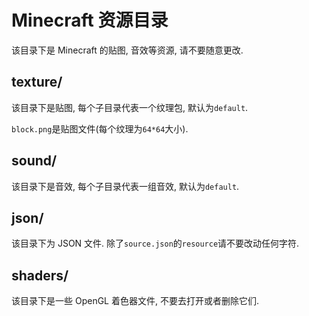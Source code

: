 # Minecraft 资源目录
该目录下是 Minecraft 的贴图, 音效等资源, 请不要随意更改.

## texture/
该目录下是贴图, 每个子目录代表一个纹理包, 默认为`default`.

`block.png`是贴图文件(每个纹理为`64*64`大小).

## sound/
该目录下是音效, 每个子目录代表一组音效, 默认为`default`.

## json/
该目录下为 JSON 文件. 除了`source.json`的`resource`请不要改动任何字符.

## shaders/
该目录下是一些 OpenGL 着色器文件, 不要去打开或者删除它们.
